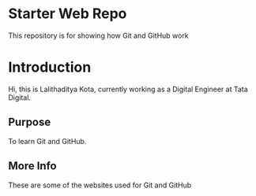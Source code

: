# Starter Web Repo

This repository is for showing how Git and GitHub work

# Introduction

Hi, this is Lalithaditya Kota, currently working as a Digital Engineer at Tata Digital.

## Purpose

To learn Git and GitHub.

## More Info

These are some of the websites used for Git and GitHub
